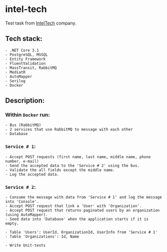 # intel-tech

Test task from [IntelTech](https://lahta-spb.ru) company.

## Tech stack:

    - .NET Core 3.1
    - PostgreSQL, MSSQL
    - Entity Framework
    - FluentValidation
    - MassTransit, RabbitMQ
    - MediatR
    - AutoMapper
    - Serilog
    - Docker

## Description:

### Within `Docker` run:

    - Bus (RabbitMQ)
    - 2 services that use RabbitMQ to message with each other
    - Database

### `Service # 1`:

    - Accept POST requests (first name, last name, middle name, phone number, e-mail)
    - Send the accepted data to the 'Service # 2' using the bus.
    - Validate the all fields except the middle name.
    - Log the accepted data.

### `Service # 2`:

    - Consume the message with data from 'Service # 1' and log the message into 'Console'.
    - Accept POST request that link a 'User' with 'Organization'.
    - Accept POST request that returns paginated users by an organization (using AutoMapper).
    - Seed data into 'Database' when the application starts if it is empty.

    - Table 'Users': UserId, OrganizationId, UserInfo from 'Service # 1'
    - Table 'Organizations': Id, Name

    - Write Unit-tests